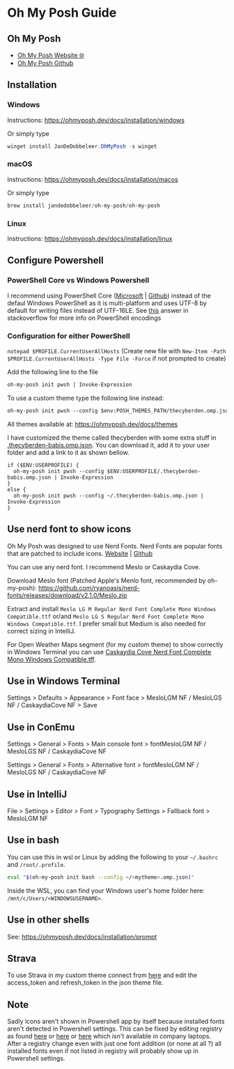 # Oh My Posh Guide

## Oh My Posh

- [Oh My Posh Website :globe_with_meridians:](https://ohmyposh.dev/)
- [Oh My Posh Github](https://github.com/jandedobbeleer/oh-my-posh)

## Installation

### Windows

  Instructions: <https://ohmyposh.dev/docs/installation/windows>

  Or simply type

  ```powershell
  winget install JanDeDobbeleer.OhMyPosh -s winget
  ```

### macOS

  Instructions: <https://ohmyposh.dev/docs/installation/macos>

  Or simply type

  ```powershell
  brew install jandedobbeleer/oh-my-posh/oh-my-posh
  ```

### Linux

  Instructions: <https://ohmyposh.dev/docs/installation/linux>

## Configure Powershell

### PowerShell Core vs Windows Powershell

I recommend using PowerShell Core ([Microsoft](https://docs.microsoft.com/en-us/powershell/scripting/install/installing-powershell-on-windows) | [Github](https://github.com/PowerShell/PowerShell)) instead of the defaul Windows PowerShell as it is multi-platform and uses UTF-8 by default for writing files instead of UTF-16LE. See [this](https://stackoverflow.com/a/40098904) answer in stackoverflow for more info on PowerShell encodings

### Configuration for either PowerShell

`notepad $PROFILE.CurrentUserAllHosts` (Create new file with `New-Item -Path $PROFILE.CurrentUserAllHosts -Type File -Force` if not prompted to create)

Add the following line to the file

```txt
oh-my-posh init pwsh | Invoke-Expression
```

To use a custom theme type the following line instead:

```txt
oh-my-posh init pwsh --config $env:POSH_THEMES_PATH/thecyberden.omp.json | Invoke-Expression
```

All themes available at: <https://ohmyposh.dev/docs/themes>

I have customized the theme called thecyberden with some extra stuff in [.thecyberden-babis.omp.json](./.thecyberden-babis.omp.json). You can download it, add it to your user folder and add a link to it as shown bellow.

```pwsh
if ($ENV:USERPROFILE) {
  oh-my-posh init pwsh --config $ENV:USERPROFILE/.thecyberden-babis.omp.json | Invoke-Expression
}
else {
  oh-my-posh init pwsh --config ~/.thecyberden-babis.omp.json | Invoke-Expression
}
```

## Use nerd font to show icons

Oh My Posh was designed to use Nerd Fonts. Nerd Fonts are popular fonts that are patched to include icons. [Website](https://www.nerdfonts.com/) | [Github](https://github.com/ryanoasis/nerd-fonts)

You can use any nerd font. I recommend Meslo or Caskaydia Cove.

Download Meslo font (Patched Apple's Menlo font, recommended by oh-my-posh): <https://github.com/ryanoasis/nerd-fonts/releases/download/v2.1.0/Meslo.zip>

Extract and install `Meslo LG M Regular Nerd Font Complete Mono Windows Compatible.ttf` or/and `Meslo LG S Regular Nerd Font Complete Mono Windows Compatible.ttf`. I prefer small but Medium is also needed for correct sizing in IntelliJ.

For Open Weather Maps segment (for my custom theme) to show correctly in Windows Terminal you can use [Caskaydia Cove Nerd Font Complete Mono Windows Compatible.tff](https://github.com/ryanoasis/nerd-fonts/releases/download/v2.1.0/CascadiaCode.zip).

## Use in Windows Terminal

Settings > Defaults > Appearance > Font face > MesloLGM NF / MesloLGS NF / CaskaydiaCove NF > Save

<!-- ![terminal](https://user-images.githubusercontent.com/63171080/182594596-00ee51d9-6668-4b56-aa29-348553a93a67.png) -->

## Use in ConEmu

Settings > General > Fonts > Main console font > fontMesloLGM NF / MesloLGS NF / CaskaydiaCove NF

Settings > General > Fonts > Alternative font > fontMesloLGM NF / MesloLGS NF / CaskaydiaCove NF

## Use in IntelliJ

File > Settings > Editor > Font > Typography Settings > Fallback font > MesloLGM NF

## Use in bash

You can use this in wsl or Linux by adding the following to your `~/.bashrc` and `/root/.profile`.

```bash
eval "$(oh-my-posh init bash --config ~/<mytheme>.omp.json)"
```

Inside the WSL, you can find your Windows user's home folder here: `/mnt/c/Users/<WINDOWSUSERNAME>`.

## Use in other shells

See: <https://ohmyposh.dev/docs/installation/prompt>

## Strava

To use Strava in my custom theme connect from [here](https://ohmyposh.dev/docs/segments/strava) and edit the access_token and refresh_token in the json theme file.

## Note

Sadly icons aren't shown in Powershell app by itself because installed fonts aren't detected in Powershell settings. This can be fixed by editing registry as found [here](https://github.com/andreberg/Meslo-Font/wiki/Using-Meslo-LG-with-the-Windows-Console) or [here](https://www.softwareok.com/?seite=faq-PowerShell&faq=3) or [here](https://superuser.com/questions/502340/how-can-i-install-a-new-font-in-powershell-console) which isn't available in company laptops. After a registry change even with just one font addition (or none at all ?) all installed fonts even if not listed in registry will probably show up in Powershell settings.
<!-- However registry can be changed by creating a .reg file, converting it to .exe and running as Thycotic. -->
